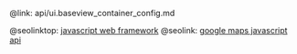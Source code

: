 @link: api/ui.baseview_container_config.md

@seolinktop: [javascript web framework](https://webix.com)
@seolink: [google maps javascript api](https://webix.com/widget/maps/)